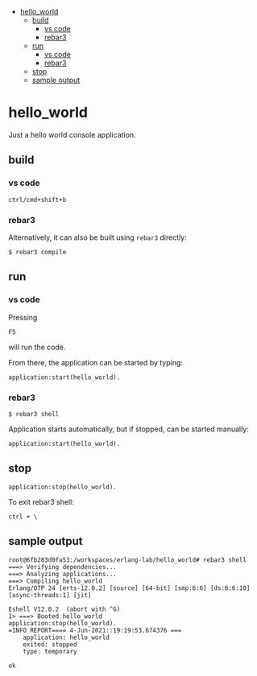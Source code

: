 - [hello_world](#hello_world)
  - [build](#build)
    - [vs code](#vs-code)
    - [rebar3](#rebar3)
  - [run](#run)
    - [vs code](#vs-code-1)
    - [rebar3](#rebar3-1)
  - [stop](#stop)
  - [sample output](#sample-output)

# hello_world

Just a hello world console application.

## build

### vs code

```
ctrl/cmd+shift+b
```

### rebar3

Alternatively, it can also be built using `rebar3` directly:

```
$ rebar3 compile
```

## run

### vs code

Pressing

```
F5
```

will run the code.

From there, the application can be started by typing:

```
application:start(hello_world).
```

### rebar3

```
$ rebar3 shell
```

Application starts automatically, but if stopped, can be started manually:

```
application:start(hello_world).
```

## stop

```
application:stop(hello_world).
```

To exit rebar3 shell:

```
ctrl + \
```

## sample output

```
root@6fb283d0fa53:/workspaces/erlang-lab/hello_world# rebar3 shell
===> Verifying dependencies...
===> Analyzing applications...
===> Compiling hello_world
Erlang/OTP 24 [erts-12.0.2] [source] [64-bit] [smp:6:6] [ds:6:6:10] [async-threads:1] [jit]

Eshell V12.0.2  (abort with ^G)
1> ===> Booted hello_world
application:stop(hello_world).
=INFO REPORT==== 4-Jun-2021::19:19:53.674376 ===
    application: hello_world
    exited: stopped
    type: temporary

ok
```